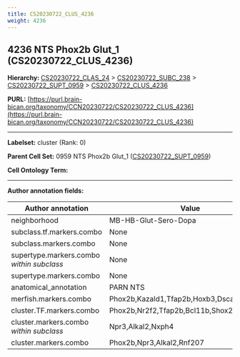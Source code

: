 ```yaml
---
title: CS20230722_CLUS_4236
weight: 4236
---
```

## 4236 NTS Phox2b Glut_1 (CS20230722_CLUS_4236)
<b>Hierarchy: </b>
[CS20230722_CLAS_24](../CS20230722_CLAS_24) >
[CS20230722_SUBC_238](../CS20230722_SUBC_238) >
[CS20230722_SUPT_0959](../CS20230722_SUPT_0959) >
[CS20230722_CLUS_4236](../CS20230722_CLUS_4236)

**PURL:** [https://purl.brain-bican.org/taxonomy/CCN20230722/CS20230722_CLUS_4236](https://purl.brain-bican.org/taxonomy/CCN20230722/CS20230722_CLUS_4236)

---


**Labelset:** cluster (Rank: 0)

**Parent Cell Set:** 0959 NTS Phox2b Glut_1 ([CS20230722_SUPT_0959](../CS20230722_SUPT_0959))



**Cell Ontology Term:** 

[MARKER GENES.]: #


---

[TRANSFERRED ANNOTATIONS.]: #


[AUTHOR ANNOTATION FIELDS.]: #


**Author annotation fields:**

| Author annotation | Value |
|-------------------|-------|
|neighborhood|MB-HB-Glut-Sero-Dopa|
|subclass.tf.markers.combo|None|
|subclass.markers.combo|None|
|supertype.markers.combo _within subclass_|None|
|supertype.markers.combo|None|
|anatomical_annotation|PARN NTS|
|merfish.markers.combo|Phox2b,Kazald1,Tfap2b,Hoxb3,Dscaml1,Nxph4|
|cluster.TF.markers.combo|Phox2b,Nr2f2,Tfap2b,Bcl11b,Shox2,Tead1|
|cluster.markers.combo _within subclass_|Npr3,Alkal2,Nxph4|
|cluster.markers.combo|Phox2b,Npr3,Alkal2,Rnf207|
